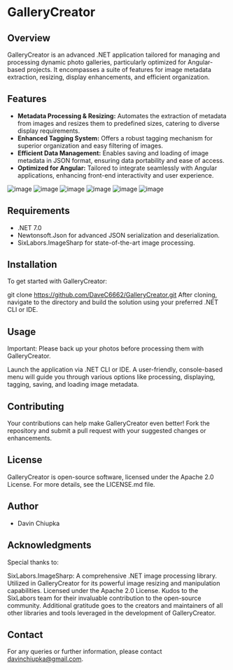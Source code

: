 # GalleryCreator

## Overview
GalleryCreator is an advanced .NET application tailored for managing and processing dynamic photo galleries, particularly optimized for Angular-based projects. It encompasses a suite of features for image metadata extraction, resizing, display enhancements, and efficient organization.

## Features
- **Metadata Processing & Resizing:** Automates the extraction of metadata from images and resizes them to predefined sizes, catering to diverse display requirements.
- **Enhanced Tagging System:** Offers a robust tagging mechanism for superior organization and easy filtering of images.
- **Efficient Data Management:** Enables saving and loading of image metadata in JSON format, ensuring data portability and ease of access.
- **Optimized for Angular:** Tailored to integrate seamlessly with Angular applications, enhancing front-end interactivity and user experience.

![image](https://github.com/DaveC6662/GalleryCreator/assets/141587948/f3014b12-b867-4ad5-bfef-945d0ebbb5f8)
![image](https://github.com/DaveC6662/GalleryCreator/assets/141587948/6d312374-a040-4ae1-9be6-7d63216c178d)
![image](https://github.com/DaveC6662/GalleryCreator/assets/141587948/ea69fec0-c25b-4ae6-a04e-4c01d8e88126)
![image](https://github.com/DaveC6662/GalleryCreator/assets/141587948/410a8a9b-1d75-4693-9a10-4b3a396e9a37)
![image](https://github.com/DaveC6662/GalleryCreator/assets/141587948/10463bde-b74a-47f2-ac40-682b1025c917)
![image](https://github.com/DaveC6662/GalleryCreator/assets/141587948/0feca4e9-794c-42c0-b301-ae9b2263f768)

## Requirements
- .NET 7.0
- Newtonsoft.Json for advanced JSON serialization and deserialization.
- SixLabors.ImageSharp for state-of-the-art image processing.

## Installation
To get started with GalleryCreator:

git clone https://github.com/DaveC6662/GalleryCreator.git
After cloning, navigate to the directory and build the solution using your preferred .NET CLI or IDE.

## Usage
Important: Please back up your photos before processing them with GalleryCreator.

Launch the application via .NET CLI or IDE. A user-friendly, console-based menu will guide you through various options like processing, displaying, tagging, saving, and loading image metadata.

## Contributing
Your contributions can help make GalleryCreator even better! Fork the repository and submit a pull request with your suggested changes or enhancements.

## License
GalleryCreator is open-source software, licensed under the Apache 2.0 License. For more details, see the LICENSE.md file.

## Author
- Davin Chiupka

## Acknowledgments
Special thanks to:

SixLabors.ImageSharp: A comprehensive .NET image processing library. Utilized in GalleryCreator for its powerful image resizing and manipulation capabilities. 
Licensed under the Apache 2.0 License. Kudos to the SixLabors team for their invaluable contribution to the open-source community.
Additional gratitude goes to the creators and maintainers of all other libraries and tools leveraged in the development of GalleryCreator.

## Contact
For any queries or further information, please contact davinchiupka@gmail.com.

